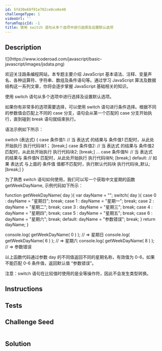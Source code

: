 ```yaml
---
id: 5fd30e68f91e702ce0ce8e40
challengeType: 1
videoUrl: ''
forumTopicId: -1
title: 使用 switch 语句从多个选项中进行选择及设置默认选项
---
```


## Description
<section id='description'>
![](https://www.icoderoad.com/javascript/basic-javascript/images/jsdata.png)

欢迎关注路条编程网站，本专题主要介绍 JavaScript 基本语法、注释、变量声名、各种运算符、字符串、数组及条件语句等。通过学习 JavaScript 算法及数据结构这一系列文章，你将会逐步掌握 JavaScript 基础相关的知识。
	
使用 switch 语句从多个选项中进行选择及设置默认选项。

如果你有非常多的选项需要选择，可以使用 switch 语句进行条件选择。根据不同的参数值会匹配上不同的 case 分支，语句会从第一个匹配的 case 分支开始执行，直到碰到 break 语句就结束执行。

语法示例如下所示：

switch (表达式) {
  case 条件值1:
    // 当 表达式 的结果与 条件值1 匹配时，从此处开始执行
    执行代码块1；
    [break;]
  case 条件值2:
    // 当 表达式 的结果与 条件值2 匹配时，从此处开始执行
    执行代码块2;
    [break;]
  ...
  case 条件值N:
    // 当 表达式 的结果与 条件值N 匹配时，从此处开始执行
    执行代码块N;
    [break;]
  default:
    // 如果 表达式 与上面的 条件值 值都不匹配时，执行默认代码块
    执行代码块_默认;
    [break;]
}

为了熟悉 switch 语句如何使用，我们可以写一个获取中文星期的函数 getWeekDayName, 示例代码如下所示：

function getWeekDayName( day ){
  var dayName = "";
  switch( day ){
    case 0 :
      dayName = "星期日";
      break;
    case 1 :
      dayName = "星期一";
      break;
    case 2 :
      dayName = "星期二";
      break;
    case 3 :
      dayName = "星期三";
      break;
    case 4 :
      dayName = "星期四";
      break;
    case 5 :
      dayName = "星期五";
      break;
    case 6 :
      dayName = "星期六";
      break;
    default:
      dayName = "参数错误";
      break;
  }
  return dayName;
}

console.log( getWeekDayName( 0 ) ); // => 星期日
console.log( getWeekDayName( 6 ) ); // => 星期六
console.log( getWeekDayName( 8 ) ); // => 参数错误

以上函数代码通过参数 day 的不同值返回不同的星期名称，有效值为 0-6，如果不能匹配 0-6 条件值，返回默认值 “参数错误”。 

注意：switch 语句在比较值时使用的是全等操作符，因此不会发生类型转换。

</section>

## Instructions
<section id='instructions'>

</section>

## Tests
<section id='tests'>

</section>

## Challenge Seed
<section id='challengeSeed'>

<div id='js-seed'>

```js

```

</div>



</section>

## Solution
<section id='solution'>


</section>
